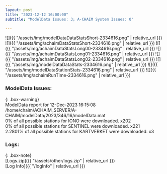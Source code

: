 ```yaml
---
layout: post
title: "2023-12-12 16:00:00"
subtitle: "ModelData Issues: 3; A-CHAIM System Issues: 0"

---
```


![]({{ "/assets/img/modelDataDataStatsShort-2334616.png" | relative_url }})
![]({{ "/assets/img/achaimDataStatsShort-2334616.png" | relative_url }})
![]({{ "/assets/img/achaimDataStatsLong00-2334616.png" | relative_url }})
![]({{ "/assets/img/achaimDataStatsLong01-2334616.png" | relative_url }})
![]({{ "/assets/img/achaimDataStatsLong02-2334616.png" | relative_url }})
![]({{ "/assets/img/modelDataDataStats-2334616.png" | relative_url }})
![]({{ "/assets/img/modelDataStationStats-2334616.png" | relative_url }})
![]({{ "/assets/img/achaimRunTime-2334616.png" | relative_url }})


### ModelData Issues:  
  
{: .box-warning}  
 ModelData report for 12-Dec-2023 16:15:08   
 /home/chaim/ACHAIM_SERVER/A-CHAIM/modelData/2023/346/16/modelData.mat   
 0% of all possible stations for IONO were downloaded. x202   
 0% of all possible stations for SENTINEL were downloaded. x221   
 2.2801% of all possible stations for KARTVERKET were downloaded. x3   
  


### Logs:  
  
{: .box-note}  
[Logs.zip]({{ "/assets/other/logs.zip" | relative_url }})  
[Log Info]({{ "/logInfo" | relative_url }})  
